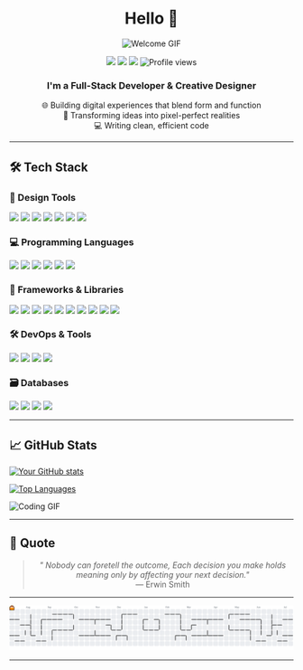 <div align="center">

# Hello 👀

![Welcome GIF](https://media.giphy.com/media/v1.Y2lkPTc5MGI3NjExdnh2bWdseHd6YncyODV2MG9uYTR2cHJxNmxxNHlwaHN2aW10Z2dnbyZlcD12MV9naWZzX3NlYXJjaCZjdD1n/b7d8ZzxqGw4Gpt0qfY/giphy.gif)
<p align="center">
    <a href="http://www.linkedin.com/in/muhammad-faiz-alfi-rahman"><img src="https://img.shields.io/badge/-Muhammad_Faiz-blue?style=flat-square&logo=Linkedin&logoColor=white" /></a>
    <a href="mailto:zikazabat@gmail.com"><img src="https://img.shields.io/badge/-zikazabat@gmail.com-red?style=flat-square&logo=Gmail&logoColor=white" /></a>
    <a href="https://instagram.com/faiz.alr_"><img src="https://img.shields.io/badge/-@faiz.alr_-E4405F?style=flat-square&logo=Instagram&logoColor=white" /></a>
    <img src="https://komarev.com/ghpvc/?username=Azzerith&style=flat-square&color=blue" alt="Profile views" />
  </p>

### I'm a Full-Stack Developer & Creative Designer

🌐 Building digital experiences that blend form and function  
🎨 Transforming ideas into pixel-perfect realities  
💻 Writing clean, efficient code  

</div>

---

## 🛠️ Tech Stack

### 🎨 Design Tools
<div>
  <img src="https://img.shields.io/badge/Adobe%20Photoshop-31A8FF?style=for-the-badge&logo=Adobe%20Photoshop&logoColor=black">
  <img src="https://img.shields.io/badge/Adobe%20Illustrator-FF9A00?style=for-the-badge&logo=adobe%20illustrator&logoColor=white">
  <img src="https://img.shields.io/badge/Adobe%20After%20Effects-CF96FD?style=for-the-badge&logo=Adobe%20after%20effects&logoColor=393665">
  <img src="https://img.shields.io/badge/Adobe%20Lightroom-31A8FF?style=for-the-badge&logo=Adobe%20Lightroom&logoColor=white">
  <img src="https://img.shields.io/badge/Figma-F24E1E?style=for-the-badge&logo=figma&logoColor=white">
  <img src="https://img.shields.io/badge/Canva-%2300C4CC.svg?&style=for-the-badge&logo=Canva&logoColor=white">
  <img src="https://img.shields.io/badge/blender-%23F5792A.svg?style=for-the-badge&logo=blender&logoColor=white">
</div>

### 💻 Programming Languages
<div>
  <img src="https://img.shields.io/badge/HTML5-E34F26?style=for-the-badge&logo=html5&logoColor=white">
  <img src="https://img.shields.io/badge/CSS3-1572B6?style=for-the-badge&logo=css3&logoColor=white">
  <img src="https://img.shields.io/badge/JavaScript-323330?style=for-the-badge&logo=javascript&logoColor=F7DF1E">
  <img src="https://img.shields.io/badge/C%23-239120?style=for-the-badge&logo=csharp&logoColor=white">
  <img src="https://img.shields.io/badge/Go-00ADD8?style=for-the-badge&logo=go&logoColor=white">
  <img src="https://img.shields.io/badge/PHP-777BB4?style=for-the-badge&logo=php&logoColor=white">
</div>

### 🚀 Frameworks & Libraries
<div>
  <img src="https://img.shields.io/badge/React-20232A?style=for-the-badge&logo=react&logoColor=61DAFB">
  <img src="https://img.shields.io/badge/Laravel-FF2D20?style=for-the-badge&logo=laravel&logoColor=white">
  <img src="https://img.shields.io/badge/Tailwind_CSS-38B2AC?style=for-the-badge&logo=tailwind-css&logoColor=white">
  <img src="https://img.shields.io/badge/Codeigniter-EF4223?style=for-the-badge&logo=codeigniter&logoColor=white">
  <img src="https://img.shields.io/badge/Node.js-339933?style=for-the-badge&logo=nodedotjs&logoColor=white">
  <img src="https://img.shields.io/badge/Vite-B73BFE?style=for-the-badge&logo=vite&logoColor=FFD62E">
  <img src="https://img.shields.io/badge/.NET-512BD4?style=for-the-badge&logo=dotnet&logoColor=white">
  <img src="https://img.shields.io/badge/Bootstrap-563D7C?style=for-the-badge&logo=bootstrap&logoColor=white">
  <img src="https://img.shields.io/badge/JWT-000000?style=for-the-badge&logo=JSON%20web%20tokens&logoColor=white">
  <img src="https://img.shields.io/badge/axios-671ddf?&style=for-the-badge&logo=axios&logoColor=white">
</div>

### 🛠️ DevOps & Tools
<div>
  <img src="https://img.shields.io/badge/Docker-2CA5E0?style=for-the-badge&logo=docker&logoColor=white">
  <img src="https://img.shields.io/badge/Postman-FF6C37?style=for-the-badge&logo=Postman&logoColor=white">
  <img src="https://img.shields.io/badge/Apache-D22128?style=for-the-badge&logo=Apache&logoColor=white">
  <img src="https://img.shields.io/badge/Laragon-0E83CD?style=for-the-badge&logo=Laragon&logoColor=white">
</div>

### 🗃️ Databases
<div>
  <img src="https://img.shields.io/badge/MySQL-005C84?style=for-the-badge&logo=mysql&logoColor=white">
<!--   <img src="https://img.shields.io/badge/MongoDB-4EA94B?style=for-the-badge&logo=mongodb&logoColor=white"> -->
  <img src="https://img.shields.io/badge/PostgreSQL-316192?style=for-the-badge&logo=postgresql&logoColor=white">
  <img src="https://img.shields.io/badge/Microsoft%20SQL%20Server-CC2927?style=for-the-badge&logo=microsoft%20sql%20server&logoColor=white">
  <img src="https://img.shields.io/badge/firebase-ffca28?style=for-the-badge&logo=firebase&logoColor=black">
</div>

---

## 📈 GitHub Stats

[![Your GitHub stats](https://github-readme-stats.vercel.app/api?username=Azzerith&show_icons=true&theme=radical)](https://github.com/anuraghazra/github-readme-stats)

[![Top Languages](https://github-readme-stats.vercel.app/api/top-langs/?username=Azzerith&layout=compact&theme=radical)](https://github.com/anuraghazra/github-readme-stats)

![Coding GIF](https://media4.giphy.com/media/v1.Y2lkPTc5MGI3NjExeWg4ZzNod3VjaXY2b2N6NWdiNDIydHV6eHV5ejN5c2Ficmx5Y3FxaiZlcD12MV9pbnRlcm5hbF9naWZfYnlfaWQmY3Q9Zw/uJESlGbxDPscM/giphy.gif)

---

<!-- ## 🌱 Current Focus
- Learning Web Development
- Improving my skills in Programming & Animation
- Building Project -->

## 💭 Quote

<div align="center">
  
  > *" Nobody can foretell the outcome, Each decision you make holds meaning only by affecting your next decision."*  
  > — Erwin Smith
> 
</div>

---

<picture>
  <source media="(prefers-color-scheme: dark)" srcset="https://raw.githubusercontent.com/Azzerith/Azzerith/output/pacman-contribution-graph-dark.svg">
  <source media="(prefers-color-scheme: light)" srcset="https://raw.githubusercontent.com/Azzerith/Azzerith/output/pacman-contribution-graph.svg">
  <img alt="pacman contribution graph" src="https://raw.githubusercontent.com/Azzerith/Azzerith/output/pacman-contribution-graph.svg">
</picture>

---
<!-- ## 📫 Let's Connect
[![LinkedIn](https://img.shields.io/badge/LinkedIn-0077B5?style=for-the-badge&logo=linkedin&logoColor=white)](your-linkedin)
[![Twitter](https://img.shields.io/badge/Twitter-1DA1F2?style=for-the-badge&logo=twitter&logoColor=white)](your-twitter)
[![Portfolio](https://img.shields.io/badge/Portfolio-%23000000.svg?style=for-the-badge&logo=firefox&logoColor=#FF7139)](your-portfolio)

--- -->

